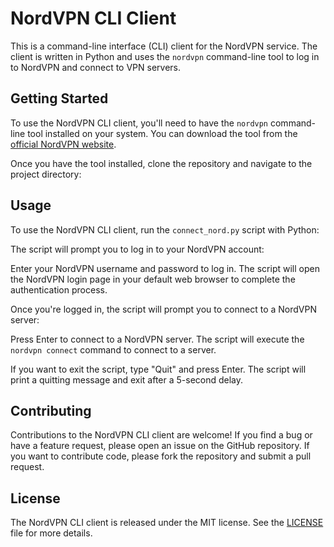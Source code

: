 # NordVPN CLI Client

This is a command-line interface (CLI) client for the NordVPN service. The client is written in Python and uses the `nordvpn` command-line tool to log in to NordVPN and connect to VPN servers.

## Getting Started

To use the NordVPN CLI client, you'll need to have the `nordvpn` command-line tool installed on your system. You can download the tool from the [official NordVPN website](https://nordvpn.com/download/).

Once you have the tool installed, clone the repository and navigate to the project directory:


## Usage

To use the NordVPN CLI client, run the `connect_nord.py` script with Python:


The script will prompt you to log in to your NordVPN account:


Enter your NordVPN username and password to log in. The script will open the NordVPN login page in your default web browser to complete the authentication process.

Once you're logged in, the script will prompt you to connect to a NordVPN server:


Press Enter to connect to a NordVPN server. The script will execute the `nordvpn connect` command to connect to a server.

If you want to exit the script, type "Quit" and press Enter. The script will print a quitting message and exit after a 5-second delay.

## Contributing

Contributions to the NordVPN CLI client are welcome! If you find a bug or have a feature request, please open an issue on the GitHub repository. If you want to contribute code, please fork the repository and submit a pull request.

## License

The NordVPN CLI client is released under the MIT license. See the [LICENSE](LICENSE) file for more details.

